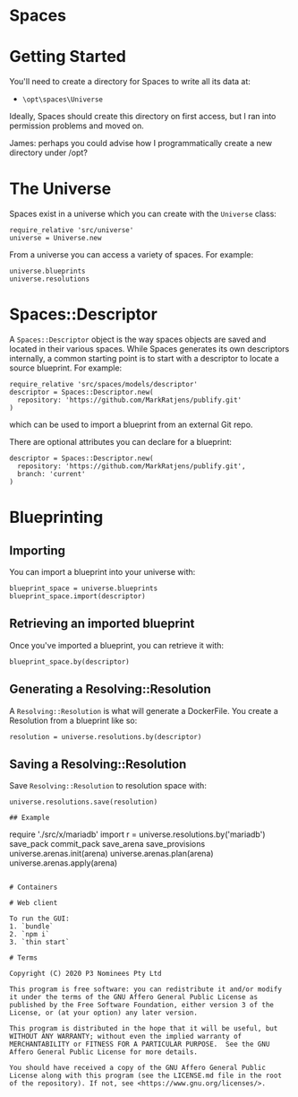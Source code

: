 Spaces
======

# Getting Started

You'll need to create a directory for Spaces to write all its data at:

* `\opt\spaces\Universe`

Ideally, Spaces should create this directory on first access, but I ran into permission problems and moved on.

James: perhaps you could advise how I programmatically create a new directory under /opt?

# The Universe

Spaces exist in a universe which you can create with the `Universe` class:

```
require_relative 'src/universe'
universe = Universe.new
```

From a universe you can access a variety of spaces. For example:

```
universe.blueprints
universe.resolutions
```

# Spaces::Descriptor

A `Spaces::Descriptor` object is the way spaces objects are saved and located in their various spaces. While Spaces generates its own descriptors internally,
a common starting point is to start with a descriptor to locate a source blueprint. For example:

```
require_relative 'src/spaces/models/descriptor'
descriptor = Spaces::Descriptor.new(
  repository: 'https://github.com/MarkRatjens/publify.git'
)
```

which can be used to import a blueprint from an external Git repo.

There are optional attributes you can declare for a blueprint:

```
descriptor = Spaces::Descriptor.new(
  repository: 'https://github.com/MarkRatjens/publify.git',
  branch: 'current'
)
```

# Blueprinting
## Importing

You can import a blueprint into your universe with:

```
blueprint_space = universe.blueprints
blueprint_space.import(descriptor)
```

## Retrieving an imported blueprint

Once you've imported a blueprint, you can retrieve it with:

```
blueprint_space.by(descriptor)
```

## Generating a Resolving::Resolution

A `Resolving::Resolution` is what will generate a DockerFile. You create a Resolution from a blueprint like so:

```
resolution = universe.resolutions.by(descriptor)
```

## Saving a Resolving::Resolution

Save `Resolving::Resolution` to resolution space with:

```
universe.resolutions.save(resolution)

## Example
```
require './src/x/mariadb'
import
r = universe.resolutions.by('mariadb')
save_pack
commit_pack
save_arena
save_provisions
universe.arenas.init(arena)
universe.arenas.plan(arena)
universe.arenas.apply(arena)
```

# Containers

# Web client

To run the GUI:
1. `bundle`
2. `npm i`
3. `thin start`

# Terms

Copyright (C) 2020 P3 Nominees Pty Ltd

This program is free software: you can redistribute it and/or modify it under the terms of the GNU Affero General Public License as published by the Free Software Foundation, either version 3 of the License, or (at your option) any later version.

This program is distributed in the hope that it will be useful, but WITHOUT ANY WARRANTY; without even the implied warranty of MERCHANTABILITY or FITNESS FOR A PARTICULAR PURPOSE.  See the GNU Affero General Public License for more details.

You should have received a copy of the GNU Affero General Public License along with this program (see the LICENSE.md file in the root of the repository). If not, see <https://www.gnu.org/licenses/>.
